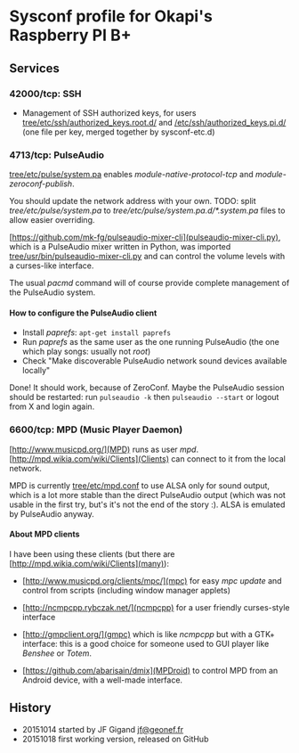 # Sysconf profile for Okapi's Raspberry PI B+

## Services

### 42000/tcp: SSH

* Management of SSH authorized keys, for users
  [tree/etc/ssh/authorized_keys.root.d/](root) and
  [/etc/ssh/authorized_keys.pi.d/](pi) (one file per key, merged
  together by sysconf-etc.d)


### 4713/tcp: PulseAudio

[tree/etc/pulse/system.pa](Configuration) enables
_module-native-protocol-tcp_ and _module-zeroconf-publish_.

You should update the network address with your own. TODO: split
_tree/etc/pulse/system.pa_ to _tree/etc/pulse/system.pa.d/*.system.pa_
files to allow easier overriding.

[https://github.com/mk-fg/pulseaudio-mixer-cli](pulseaudio-mixer-cli.py),
which is a PulseAudio mixer written in Python, was imported
[tree/usr/bin/pulseaudio-mixer-cli.py](here) and can control the
volume levels with a curses-like interface.

The usual _pacmd_ command will of course provide complete management
of the PulseAudio system.

#### How to configure the PulseAudio client

* Install _paprefs_: ```apt-get install paprefs```
* Run _paprefs_ as the same user as the one running PulseAudio (the
one which play songs: usually not _root_)
* Check "Make discoverable PulseAudio network sound devices available
locally"

Done! It should work, because of ZeroConf. Maybe the PulseAudio
session should be restarted: run ```pulseaudio -k``` then
```pulseaudio --start``` or logout from X and login again.


### 6600/tcp: MPD (Music Player Daemon)

[http://www.musicpd.org/](MPD) runs as user _mpd_.
[http://mpd.wikia.com/wiki/Clients](Clients) can connect to it from
the local network.

MPD is currently [tree/etc/mpd.conf](configured) to use ALSA only for
sound output, which is a lot more stable than the direct PulseAudio
output (which was not usable in the first try, but's it's not the end
of the story :). ALSA is emulated by PulseAudio anyway.

#### About MPD clients

I have been using these clients (but there are
[http://mpd.wikia.com/wiki/Clients](many)):

* [http://www.musicpd.org/clients/mpc/](mpc) for easy _mpc update_ and
control from scripts (including window manager applets)

* [http://ncmpcpp.rybczak.net/](ncmpcpp) for a user friendly
curses-style interface

* [http://gmpclient.org/](gmpc) which is like _ncmpcpp_ but with a
GTK+ interface: this is a good choice for someone used to GUI player
like _Benshee_ or _Totem_.

* [https://github.com/abarisain/dmix](MPDroid) to control MPD from an
Android device, with a well-made interface.


## History

* 20151014 started by JF Gigand <jf@geonef.fr>
* 20151018 first working version, released on GitHub

